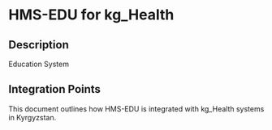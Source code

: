 # HMS-EDU for kg_Health

## Description

Education System

## Integration Points

This document outlines how HMS-EDU is integrated with kg_Health systems in Kyrgyzstan.
